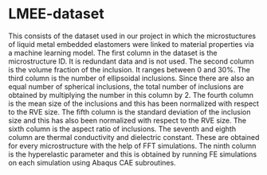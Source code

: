 # LMEE-dataset
This consists of the dataset used in our project in which the microstuctures of liquid metal embedded elastomers were linked to material properties via a machine learning model.
The first column in the dataset is the microstructure ID. It is redundant data and is not used.
The second column is the volume fraction of the inclusion. It ranges between 0 and 30%.
The third column is the number of ellipsoidal inclusions. Since there are also an equal number of spherical inclusions, the total number of inclusions are obtained by multiplying the number in this column by 2. 
The fourth column is the mean size of the inclusions and this has been normalized with respect to the RVE size.
The fifth column is the standard deviation of the inclusion size and this has also been normalized with respect to the RVE size.
The sixth column is the aspect ratio of inclusions.
The seventh and eighth column are thermal conductivity and dielectric constant. These are obtained for every microstructure with the help of FFT simulations.
The ninth column is the hyperelastic parameter and this is obtained by running FE simulations on each simulation using Abaqus CAE subroutines.
